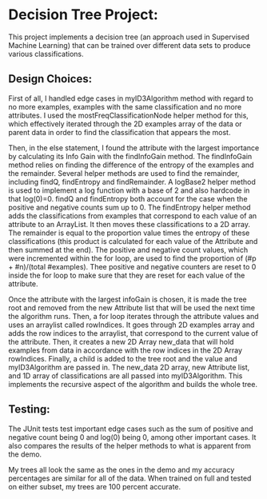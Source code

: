 # Decision Tree Project:

This project implements a decision tree (an approach used in Supervised Machine Learning) that can be trained over different data sets to produce various classifications.

## Design Choices:

First of all, I handled edge cases in myID3Algorithm method with regard to no more examples,
examples with the same classification and no more attributes. I used the mostFreqClassificationNode
helper method for this, which effectively iterated through the 2D examples array of the data or parent data
in order to find the classification that appears the most.

Then, in the else statement, I found the attribute with the largest importance by calculating its
Info Gain with the findInfoGain method. The findInfoGain method relies on finding the difference of the entropy of the
examples and the remainder. Several helper methods are used to find the remainder, including findQ, findEntropy
and findRemainder. A logBase2 helper method is used to implement a log function with a base of 2 and also hardcode in
that log(0)=0. findQ and findEntropy both account for the case when the positive and negative counts sum up to 0.
The findEntropy helper method adds the classifications from examples that correspond to each value
of an attribute to an ArrayList. It then moves these classifications to a 2D array.
The remainder is equal to the proportion value times the entropy of these classifications
(this product is calculated for each value of the Attribute and then summed at the end).
The positive and negative count values, which were incremented within the for loop, are used to find
the proportion of (#p + #n)/(total #examples). Thee positive and negative counters are reset to 0 inside
the for loop to make sure that they are reset for each value of the attribute.

Once the attribute with the largest infoGain is chosen, it is made the tree root and removed from the
new Attribute list that will be used the next time the algorithm runs. Then, a for loop iterates through
the attribute values and uses an arraylist called rowIndices. It goes through 2D examples array and adds the row indices
to the arraylist, that correspond to the current value of the attribute. Then, it creates a new 2D Array new_data
that will hold examples from data in accordance with the row indices in the 2D Array rowIndices. Finally, a child
is added to the tree root and the value and myID3Algorithm are passed in. The new_data 2D array, new Attribute list,
and 1D array of classifications are all passed into myID3Algorithm. This implements the recursive aspect
of the algorithm and builds the whole tree.


## Testing:

The JUnit tests test important edge cases such as the sum of positive and negative count being 0
and log(0) being 0, among other important cases. It also compares the results of the helper methods
to what is apparent from the demo.

My trees all look the same as the ones in the demo and my accuracy percentages are similar for all of the data.
When trained on full and tested on either subset, my trees are 100 percent accurate.


